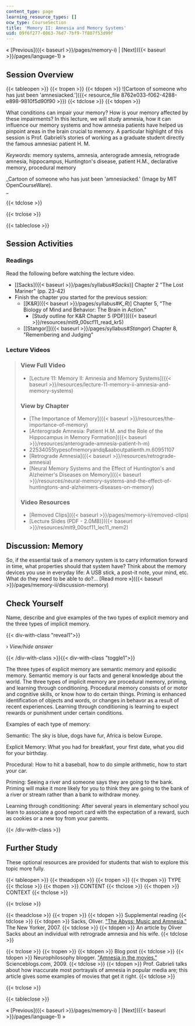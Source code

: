 ```yaml
---
content_type: page
learning_resource_types: []
ocw_type: CourseSection
title: 'Memory II: Amnesia and Memory Systems'
uid: 09f6f277-0863-76d7-7bf9-7f807f53d99f
---
```


« [Previous]({{< baseurl >}}/pages/memory-i) | [Next]({{< baseurl >}}/pages/language-1) »

Session Overview
----------------

{{< tableopen >}}
{{< tropen >}}
{{< tdopen >}}
![Cartoon of someone who has just been 'amnesiacked.']({{< resource_file 8762e033-f062-4288-e898-9810f5d90f90 >}})
{{< tdclose >}}
{{< tdopen >}}


What conditions can impair your memory? How is your memory affected by these impairments? In this lecture, we will study amnesia, how it can influence our memory systems and how amnesia patients have helped us pinpoint areas in the brain crucial to memory. A particular highlight of this session is Prof. Gabrieli’s stories of working as a graduate student directly the famous amnesiac patient H. M.

_Keywords:_ memory systems, amnesia, anterograde amnesia, retrograde amnesia, hippocampus, Huntington's disease, patient H.M., declarative memory, procedural memory

_Cartoon of someone who has just been 'amnesiacked.' (Image by MIT OpenCourseWare).  
_


{{< tdclose >}}

{{< trclose >}}

{{< tableclose >}}

Session Activities
------------------

### Readings

Read the following before watching the lecture video.

*   \[[Sacks]({{< baseurl >}}/pages/syllabus#_Sacks_)\] Chapter 2 "The Lost Mariner" (pp. 23-42)
*   Finish the chapter you started for the previous session:
    *   \[[K&R]({{< baseurl >}}/pages/syllabus#_K_R_)\] Chapter 5, "The Biology of Mind and Behavior: The Brain in Action."
        *   [Study outline for K&R Chapter 5 (PDF)]({{< baseurl >}}/resources/mit9_00scf11_read_kr5)
    *   [\[Stangor\]]({{< baseurl >}}/pages/syllabus#_Stangor_) Chapter 8, "Remembering and Judging"

### Lecture Videos

> ### View Full Video
> 
> *   [Lecture 11: Memory II: Amnesia and Memory Systems]({{< baseurl >}}/resources/lecture-11-memory-ii-amnesia-and-memory-systems)
> 
> ### View by Chapter
> 
> *   [The Importance of Memory]({{< baseurl >}}/resources/the-importance-of-memory)
> *   [Anterograde Amnesia: Patient H.M. and the Role of the Hippocampus in Memory Formation]({{< baseurl >}}/resources/anterograde-amnesia-patient-h-m)
> *   22534055typesofmemoryandq&aaboutpatienth.m.60951107
> *   [Retrograde Amnesia]({{< baseurl >}}/resources/retrograde-amnesia)
> *   [Neural Memory Systems and the Effect of Huntington's and Alzheimer's Diseases on Memory]({{< baseurl >}}/resources/neural-memory-systems-and-the-effect-of-huntingtons-and-alzheimers-diseases-on-memory)
> 
> ### Video Resources
> 
> *   [Removed Clips]({{< baseurl >}}/pages/memory-ii/removed-clips)
> *   [Lecture Slides (PDF - 2.0MB)]({{< baseurl >}}/resources/mit9_00scf11_lec11_mem2)

Discussion: Memory
------------------

So, if the essential task of a memory system is to carry information forward in time, what properties should that system have? Think about the memory devices you use in everyday life: A USB stick, a post-it note, your mind, etc. What do they need to be able to do?… [Read more »]({{< baseurl >}}/pages/memory-ii/discussion-memory)

Check Yourself
--------------

Name, describe and give examples of the two types of explicit memory and the three types of implicit memory.

{{< div-with-class "reveal1">}}

› _View/hide answer_

{{< /div-with-class >}}{{< div-with-class "toggle1">}}

The three types of explicit memory are semantic memory and episodic memory. Semantic memory is our facts and general knowledge about the world. The three types of implicit memory are procedural memory, priming, and learning through conditioning. Procedural memory consists of or motor and cognitive skills, or know how to do certain things. Priming is enhanced identification of objects and words, or changes in behavor as a result of recent experiences. Learning through conditioning is learning to expect rewards or punishment under certain conditions.

Examples of each type of memory:

Semantic: The sky is blue, dogs have fur, Africa is below Europe.

Explicit Memory: What you had for breakfast, your first date, what you did for your birthday.

Procedural: How to hit a baseball, how to do simple arithmetic, how to start your car.

Priming: Seeing a river and someone says they are going to the bank. Priming will make it more likely for you to think they are going to the bank of a river or stream rather than a bank to withdraw money.

Learning through conditioning: After several years in elementary school you learn to associate a good report card with the expectation of a reward, such as cookies or a new toy from your parents.

{{< /div-with-class >}}

Further Study
-------------

These optional resources are provided for students that wish to explore this topic more fully.

{{< tableopen >}}
{{< theadopen >}}
{{< tropen >}}
{{< thopen >}}
TYPE
{{< thclose >}}
{{< thopen >}}
CONTENT
{{< thclose >}}
{{< thopen >}}
CONTEXT
{{< thclose >}}

{{< trclose >}}

{{< theadclose >}}
{{< tropen >}}
{{< tdopen >}}
Supplemental reading
{{< tdclose >}}
{{< tdopen >}}
Sacks, Oliver. ["The Abyss: Music and Amnesia."](http://www.newyorker.com/reporting/2007/09/24/070924fa_fact_sacks) The New Yorker, 2007.
{{< tdclose >}}
{{< tdopen >}}
An article by Oliver Sacks about an individual with retrograde amnesia and his wife.
{{< tdclose >}}

{{< trclose >}}
{{< tropen >}}
{{< tdopen >}}
Blog post
{{< tdclose >}}
{{< tdopen >}}
Neurophilosophy blogger. ["Amnesia in the movies."](http://scienceblogs.com/neurophilosophy/2009/03/02/amnesia-in-the-movies/) Scienceblogs.com, 2009.
{{< tdclose >}}
{{< tdopen >}}
Prof. Gabrieli talks about how inaccurate most portrayals of amnesia in popular media are; this article gives some examples of movies that get it right.
{{< tdclose >}}

{{< trclose >}}

{{< tableclose >}}

« [Previous]({{< baseurl >}}/pages/memory-i) | [Next]({{< baseurl >}}/pages/language-1) »